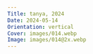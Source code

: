 ```yaml
---
Title: tanya, 2024
Date: 2024-05-14
Orientation: vertical
Cover: images/014.webp
Image: images/014@2x.webp
---
```

